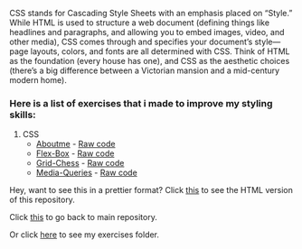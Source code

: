 CSS stands for Cascading Style Sheets with an emphasis placed on “Style.” While HTML is used to structure a web document (defining things like headlines and paragraphs, and allowing you to embed images, video, and other media), CSS comes through and specifies your document’s style—page layouts, colors, and fonts are all determined with CSS. Think of HTML as the foundation (every house has one), and CSS as the aesthetic choices (there’s a big difference between a Victorian mansion and a mid-century modern home).

### Here is a list of exercises that i made to improve my styling skills:

1. CSS
   * [Aboutme]() - [Raw code]()
   * [Flex-Box]() - [Raw code]()
   * [Grid-Chess]() - [Raw code]()
   * [Media-Queries]() - [Raw code]()

Hey, want to see this in a prettier format? Click [this]() to see the HTML version of this repository.

Click [this]() to go back to main repository.

Or click [here]() to see my exercises folder.


